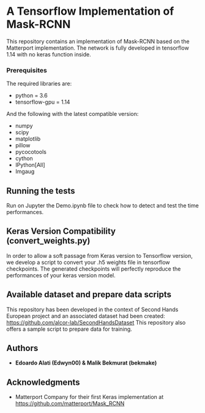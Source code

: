 # A Tensorflow Implementation of Mask-RCNN

This repository contains an implementation of Mask-RCNN based on the Matterport implementation. The network is fully developed in tensorflow 1.14 with no keras function inside.


### Prerequisites

The required libraries are:
- python = 3.6
- tensorflow-gpu = 1.14

And the following with the latest compatible version:
- numpy
- scipy
- matplotlib
- pillow
- pycocotools
- cython
- IPython[All]
- Imgaug


## Running the tests

Run on Jupyter the Demo.ipynb file to check how to detect and test the time performances.

## Keras Version Compatibility (convert_weights.py)

In order to allow a soft passage from Keras version to Tensorflow version, we develop a script to convert your .h5 weights file in tensorflow checkpoints. The generated checkpoints will perfectly reproduce the performances of your keras version model.

## Available dataset and prepare data scripts

This repository has been developed in the context of Second Hands European project and an associated dataset had been created:
https://github.com/alcor-lab/SecondHandsDataset
This repository also offers a sample script to prepare data for training.

## Authors

* **Edoardo Alati (Edwyn00) & Malik Bekmurat (bekmake)** 


## Acknowledgments

* Matterport Company for their first Keras implementation at https://github.com/matterport/Mask_RCNN


